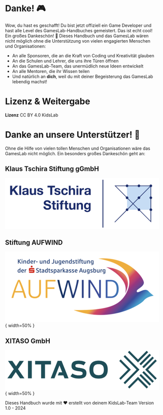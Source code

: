 # Danke! 🎮
Wow, du hast es geschafft! Du bist jetzt offiziell ein Game Developer und hast alle Level des GamesLab-Handbuches gemeistert. Das ist echt cool!
Ein großes Dankeschön! 🌟
Dieses Handbuch und das GamesLab wären nicht möglich ohne die Unterstützung von vielen engagierten Menschen und Organisationen:

- An alle Sponsoren, die an die Kraft von Coding und Kreativität glauben
- An die Schulen und Lehrer, die uns ihre Türen öffnen
- An das GamesLab-Team, das unermüdlich neue Ideen entwickelt
- An alle Mentoren, die ihr Wissen teilen
- Und natürlich an **dich**, weil du mit deiner Begeisterung das GamesLab lebendig machst!


# Lizenz & Weitergabe

**Lizenz** CC BY 4.0 KidsLab

# Danke an unsere Unterstützer! 🌟
Ohne die Hilfe von vielen tollen Menschen und Organisationen wäre das GamesLab nicht möglich. Ein besonders großes Dankeschön geht an:

## Klaus Tschira Stiftung gGmbH

![kts](bilder/kts.png)

## Stiftung AUFWIND

![aufwind](bilder/aufwind.png){ width=50% }

## XITASO GmbH

![xitaso](bilder/xitaso.png){ width=50% }



Dieses Handbuch wurde mit ❤️ erstellt von deinem KidsLab-Team
Version 1.0 - 2024
